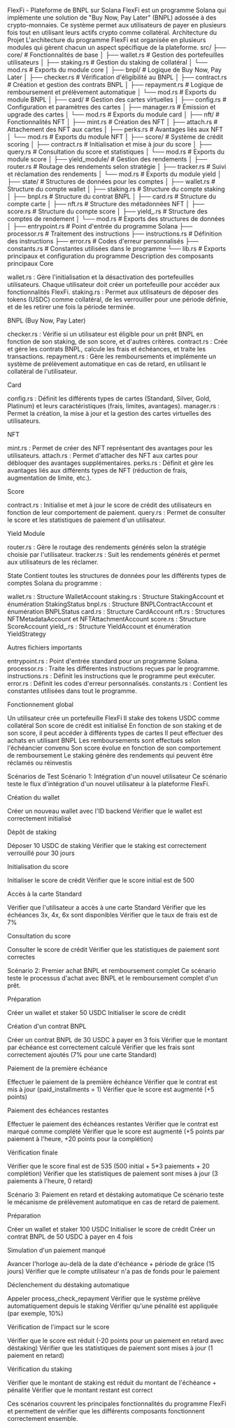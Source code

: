 FlexFi - Plateforme de BNPL sur Solana
FlexFi est un programme Solana qui implémente une solution de "Buy Now, Pay Later" (BNPL) adossée à des crypto-monnaies. Ce système permet aux utilisateurs de payer en plusieurs fois tout en utilisant leurs actifs crypto comme collatéral.
Architecture du Projet
L'architecture du programme FlexFi est organisée en plusieurs modules qui gèrent chacun un aspect spécifique de la plateforme.
src/
├── core/            # Fonctionnalités de base
│   ├── wallet.rs    # Gestion des portefeuilles utilisateurs 
│   ├── staking.rs   # Gestion du staking de collatéral
│   └── mod.rs       # Exports du module core
│
├── bnpl/            # Logique de Buy Now, Pay Later
│   ├── checker.rs   # Vérification d'éligibilité au BNPL
│   ├── contract.rs  # Création et gestion des contrats BNPL
│   ├── repayment.rs # Logique de remboursement et prélèvement automatique
│   └── mod.rs       # Exports du module BNPL
│
├── card/            # Gestion des cartes virtuelles
│   ├── config.rs    # Configuration et paramètres des cartes
│   ├── manager.rs   # Émission et upgrade des cartes
│   └── mod.rs       # Exports du module card
│
├── nft/             # Fonctionnalités NFT
│   ├── mint.rs      # Création des NFT
│   ├── attach.rs    # Attachement des NFT aux cartes
│   ├── perks.rs     # Avantages liés aux NFT
│   └── mod.rs       # Exports du module NFT
│
├── score/           # Système de crédit scoring
│   ├── contract.rs  # Initialisation et mise à jour du score
│   ├── query.rs     # Consultation du score et statistiques
│   └── mod.rs       # Exports du module score
│
├── yield_module/    # Gestion des rendements
│   ├── router.rs    # Routage des rendements selon stratégie
│   ├── tracker.rs   # Suivi et réclamation des rendements
│   └── mod.rs       # Exports du module yield
│
├── state/           # Structures de données pour les comptes
│   ├── wallet.rs    # Structure du compte wallet
│   ├── staking.rs   # Structure du compte staking
│   ├── bnpl.rs      # Structure du contrat BNPL
│   ├── card.rs      # Structure du compte carte
│   ├── nft.rs       # Structure des métadonnées NFT
│   ├── score.rs     # Structure du compte score
│   ├── yield_.rs    # Structure des comptes de rendement
│   └── mod.rs       # Exports des structures de données
│
├── entrypoint.rs    # Point d'entrée du programme Solana
├── processor.rs     # Traitement des instructions
├── instructions.rs  # Définition des instructions
├── error.rs         # Codes d'erreur personnalisés
├── constants.rs     # Constantes utilisées dans le programme
└── lib.rs           # Exports principaux et configuration du programme
Description des composants principaux
Core

wallet.rs : Gère l'initialisation et la désactivation des portefeuilles utilisateurs. Chaque utilisateur doit créer un portefeuille pour accéder aux fonctionnalités FlexFi.
staking.rs : Permet aux utilisateurs de déposer des tokens (USDC) comme collatéral, de les verrouiller pour une période définie, et de les retirer une fois la période terminée.

BNPL (Buy Now, Pay Later)

checker.rs : Vérifie si un utilisateur est éligible pour un prêt BNPL en fonction de son staking, de son score, et d'autres critères.
contract.rs : Crée et gère les contrats BNPL, calcule les frais et échéances, et traite les transactions.
repayment.rs : Gère les remboursements et implémente un système de prélèvement automatique en cas de retard, en utilisant le collatéral de l'utilisateur.

Card

config.rs : Définit les différents types de cartes (Standard, Silver, Gold, Platinum) et leurs caractéristiques (frais, limites, avantages).
manager.rs : Permet la création, la mise à jour et la gestion des cartes virtuelles des utilisateurs.

NFT

mint.rs : Permet de créer des NFT représentant des avantages pour les utilisateurs.
attach.rs : Permet d'attacher des NFT aux cartes pour débloquer des avantages supplémentaires.
perks.rs : Définit et gère les avantages liés aux différents types de NFT (réduction de frais, augmentation de limite, etc.).

Score

contract.rs : Initialise et met à jour le score de crédit des utilisateurs en fonction de leur comportement de paiement.
query.rs : Permet de consulter le score et les statistiques de paiement d'un utilisateur.

Yield Module

router.rs : Gère le routage des rendements générés selon la stratégie choisie par l'utilisateur.
tracker.rs : Suit les rendements générés et permet aux utilisateurs de les réclamer.

State
Contient toutes les structures de données pour les différents types de comptes Solana du programme :

wallet.rs : Structure WalletAccount
staking.rs : Structure StakingAccount et énumération StakingStatus
bnpl.rs : Structure BNPLContractAccount et énumération BNPLStatus
card.rs : Structure CardAccount
nft.rs : Structures NFTMetadataAccount et NFTAttachmentAccount
score.rs : Structure ScoreAccount
yield_.rs : Structure YieldAccount et énumération YieldStrategy

Autres fichiers importants

entrypoint.rs : Point d'entrée standard pour un programme Solana.
processor.rs : Traite les différentes instructions reçues par le programme.
instructions.rs : Définit les instructions que le programme peut exécuter.
error.rs : Définit les codes d'erreur personnalisés.
constants.rs : Contient les constantes utilisées dans tout le programme.

Fonctionnement global

Un utilisateur crée un portefeuille FlexFi
Il stake des tokens USDC comme collatéral
Son score de crédit est initialisé
En fonction de son staking et de son score, il peut accéder à différents types de cartes
Il peut effectuer des achats en utilisant BNPL
Les remboursements sont effectués selon l'échéancier convenu
Son score évolue en fonction de son comportement de remboursement
Le staking génère des rendements qui peuvent être réclamés ou réinvestis

Scénarios de Test
Scénario 1: Intégration d'un nouvel utilisateur
Ce scénario teste le flux d'intégration d'un nouvel utilisateur à la plateforme FlexFi.

Création du wallet

Créer un nouveau wallet avec l'ID backend
Vérifier que le wallet est correctement initialisé


Dépôt de staking

Déposer 10 USDC de staking
Vérifier que le staking est correctement verrouillé pour 30 jours


Initialisation du score

Initialiser le score de crédit
Vérifier que le score initial est de 500


Accès à la carte Standard

Vérifier que l'utilisateur a accès à une carte Standard
Vérifier que les échéances 3x, 4x, 6x sont disponibles
Vérifier que le taux de frais est de 7%


Consultation du score

Consulter le score de crédit
Vérifier que les statistiques de paiement sont correctes



Scénario 2: Premier achat BNPL et remboursement complet
Ce scénario teste le processus d'achat avec BNPL et le remboursement complet d'un prêt.

Préparation

Créer un wallet et staker 50 USDC
Initialiser le score de crédit


Création d'un contrat BNPL

Créer un contrat BNPL de 30 USDC à payer en 3 fois
Vérifier que le montant par échéance est correctement calculé
Vérifier que les frais sont correctement ajoutés (7% pour une carte Standard)


Paiement de la première échéance

Effectuer le paiement de la première échéance
Vérifier que le contrat est mis à jour (paid_installments = 1)
Vérifier que le score est augmenté (+5 points)


Paiement des échéances restantes

Effectuer le paiement des échéances restantes
Vérifier que le contrat est marqué comme complété
Vérifier que le score est augmenté (+5 points par paiement à l'heure, +20 points pour la complétion)


Vérification finale

Vérifier que le score final est de 535 (500 initial + 5*3 paiements + 20 complétion)
Vérifier que les statistiques de paiement sont mises à jour (3 paiements à l'heure, 0 retard)



Scénario 3: Paiement en retard et déstaking automatique
Ce scénario teste le mécanisme de prélèvement automatique en cas de retard de paiement.

Préparation

Créer un wallet et staker 100 USDC
Initialiser le score de crédit
Créer un contrat BNPL de 50 USDC à payer en 4 fois


Simulation d'un paiement manqué

Avancer l'horloge au-delà de la date d'échéance + période de grâce (15 jours)
Vérifier que le compte utilisateur n'a pas de fonds pour le paiement


Déclenchement du déstaking automatique

Appeler process_check_repayment
Vérifier que le système prélève automatiquement depuis le staking
Vérifier qu'une pénalité est appliquée (par exemple, 10%)


Vérification de l'impact sur le score

Vérifier que le score est réduit (-20 points pour un paiement en retard avec déstaking)
Vérifier que les statistiques de paiement sont mises à jour (1 paiement en retard)


Vérification du staking

Vérifier que le montant de staking est réduit du montant de l'échéance + pénalité
Vérifier que le montant restant est correct



Ces scénarios couvrent les principales fonctionnalités du programme FlexFi et permettent de vérifier que les différents composants fonctionnent correctement ensemble.